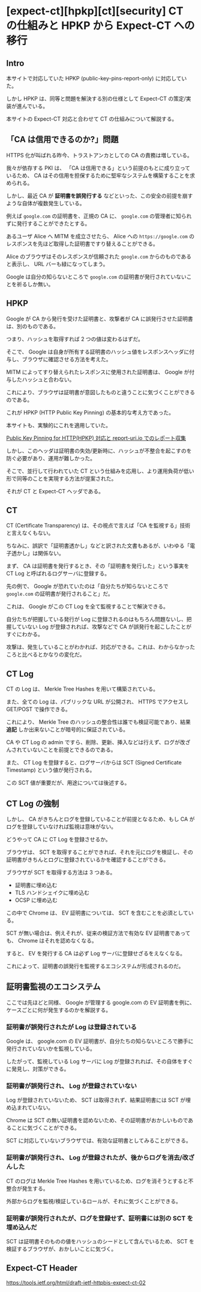 # [expect-ct][hpkp][ct][security] CT の仕組みと HPKP から Expect-CT への移行

## Intro

本サイトで対応していた HPKP (public-key-pins-report-only) に対応していた。

しかし HPKP は、同等と問題を解決する別の仕様として Expect-CT の策定/実装が進んでいる。

本サイトの Expect-CT 対応と合わせて CT の仕組みについて解説する。


## 「CA は信用できるのか?」問題

HTTPS 化が叫ばれる昨今、トラストアンカとしての CA の責務は増している。

我々が依存する PKI は、 「CA は信用できる」という前提のもとに成り立っているため、 CA はその信用を担保するために堅牢なシステムを構築することを求められる。

しかし、最近 CA が **証明書を誤発行する** などといった、この安全の前提を崩すような自体が複数発生している。

例えば `google.com` の証明書を、正規の CA に、 `google.com` の管理者に知られずに発行することができたとする。

あるユーザ Alice へ MITM を成立させたら、 Alice への `https://google.com` のレスポンスを先ほど取得した証明書ですり替えることができる。

Alice のブラウザはそのレスポンスが信頼された `google.com` からのものであると表示し、 URL バーも緑になってしまう。

Google は自分の知らないところで `google.com` の証明書が発行されていないことを祈るしか無い。


## HPKP

Google が CA から発行を受けた証明書と、攻撃者が CA に誤発行させた証明書は、別のものである。

つまり、ハッシュを取得すれば 2 つの値は変わるはずだ。

そこで、 Google は自身が所有する証明書のハッシュ値をレスポンスヘッダに付与し、ブラウザに確認させる方法を考えた。

MITM によってすり替えられたレスポンスに使用された証明書は、 Google が付与したハッシュと合わない。

これにより、ブラウザは証明書が意図したものと違うことに気づくことができるのである。

これが HPKP (HTTP Public Key Pinning) の基本的な考え方であった。

本サイトも、実験的にこれを適用していた。

[Public Key Pinning for HTTP(HPKP) 対応と report-uri.io でのレポート収集](https://blog.jxck.io/entries/2016-04-09/public-key-pinning.html)


しかし、このヘッダは証明書の失効/更新時に、ハッシュが不整合を起こすのを防ぐ必要があり、運用が難しかった。

そこで、並行して行われていた CT という仕組みを応用し、より運用負荷が低い形で同等のことを実現する方法が提案された。

それが CT と Expect-CT ヘッダである。


## CT

CT (Certificate Transparency) は、その視点で言えば「CA を監視する」技術と言えなくもない。

ちなみに、誤訳で「証明書透かし」などと訳された文書もあるが、いわゆる「電子透かし」は関係ない。

まず、 CA は証明書を発行するとき、その「証明書を発行した」という事実を CT Log と呼ばれるログサーバに登録する。

先の例で、 Google が恐れていたのは「自分たちが知らないところで `google.com` の証明書が発行されること」だ。

これは、 Google がこの CT Log を全て監視することで解決できる。

自分たちが把握している発行が Log に登録されるのはもちろん問題ないし、把握していない Log が登録されれば、攻撃などで CA が誤発行を起こしたことがすぐにわかる。

攻撃は、発生していることがわかれば、対応ができる。これは、わからなかったころと比べるとかなりの変化だ。


## CT Log

CT の Log は、 Merkle Tree Hashes を用いて構築されている。

また、全ての Log は、パブリックな URL が公開され、 HTTPS でアクセスし GET/POST で操作できる。

これにより、 Merkle Tree のハッシュの整合性は誰でも検証可能であり、結果 **追記** しか出来ないことが暗号的に保証されている。

CA や CT Log の admin ですら、削除、更新、挿入などは行えず、ログが改ざんされていないことを前提とできるのである。

また、 CT Log を登録すると、ログサーバからは SCT (Signed Certificate Timestamp) という値が発行される。

この SCT 値が重要だが、用途については後述する。



## CT Log の強制

しかし、 CA がきちんとログを登録していることが前提となるため、もし CA がログを登録していなければ監視は意味がない。

どうやって CA に CT Log を登録させるか。

ブラウザは、 SCT を取得することができれば、それを元にログを検証し、その証明書がきちんとログに登録されているかを確認することができる。

ブラウザが SCT を取得する方法は 3 つある。

- 証明書に埋め込む
- TLS ハンドシェイクに埋め込む
- OCSP に埋め込む

この中で Chrome は、 EV 証明書については、 SCT を含むことを必須としている。

SCT が無い場合は、例えそれが、従来の検証方法で有効な EV 証明書であっても、 Chrome はそれを認めなくなる。

すると、 EV を発行する CA は必ず Log サーバに登録せざるをえなくなる。

これによって、証明書の誤発行を監視するエコシステムが形成されるのだ。


## 証明書監視のエコシステム

ここでは先ほどと同様、 Google が管理する google.com の EV 証明書を例に、ケースごとに何が発生するのかを解説する。


### 証明書が誤発行されたが Log は登録されている

Google は、 google.com の EV 証明書が、自分たちの知らないところで勝手に発行されていないかを監視している。

したがって、監視している Log サーバに Log が登録されれば、その自体をすぐに発見し、対策ができる。


### 証明書が誤発行され、 Log が登録されていない

Log が登録されていないため、 SCT は取得されず、結果証明書には SCT が埋め込まれていない。

Chrome は SCT の無い証明書を認めないため、その証明書がおかしいものであることに気づくことができる。

SCT に対応していないブラウザでは、有効な証明書としてみることができる。


### 証明書が誤発行され、 Log が登録されたが、後からログを消去/改ざんした

CT のログは Merkle Tree Hashes を用いているため、ログを消そうとすると不整合が発生する。

外部からログを監視/検証しているロールが、それに気づくことができる。


### 証明書が誤発行されたが、ログを登録せず、証明書には別の SCT を埋め込んだ

SCT は証明書そのものの値をハッシュのシードとして含んでいるため、 SCT を検証するブラウザが、おかしいことに気づく。


##











## Expect-CT Header





https://tools.ietf.org/html/draft-ietf-httpbis-expect-ct-02
